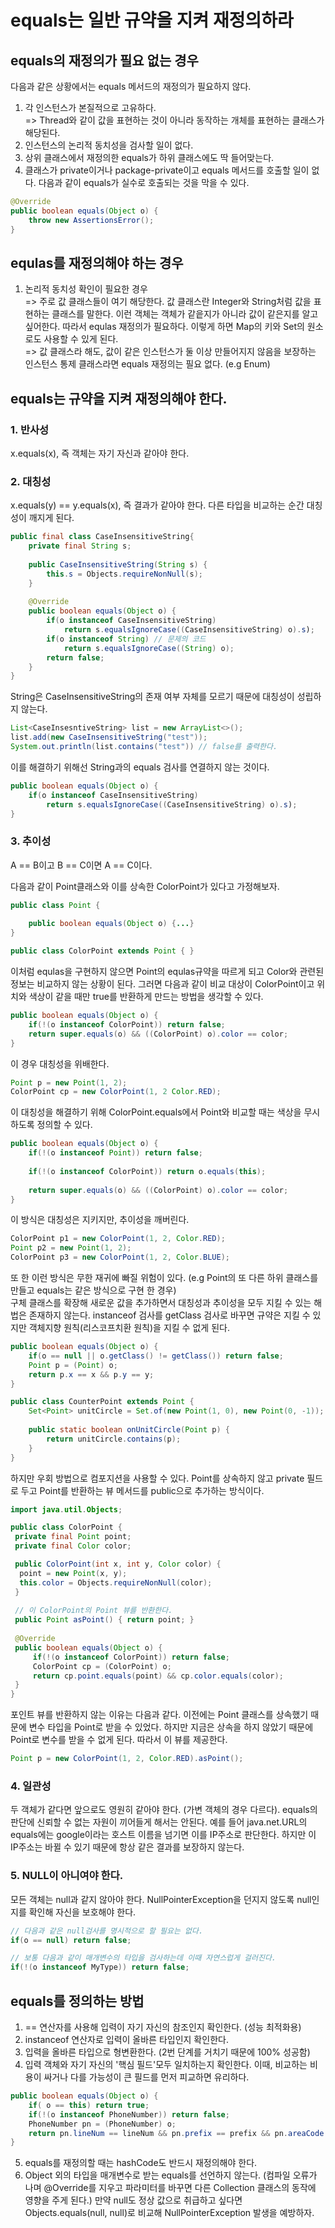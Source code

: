 # equals는 일반 규약을 지켜 재정의하라 
## equals의 재정의가 필요 없는 경우
다음과 같은 상황에서는 equals 메서드의 재정의가 필요하지 않다.
1. 각 인스턴스가 본질적으로 고유하다. <br>
 => Thread와 같이 값을 표현하는 것이 아니라 동작하는 개체를 표현하는 클래스가 해당된다.
2. 인스턴스의 논리적 동치성을 검사할 일이 없다. <br>
3. 상위 클래스에서 재정의한 equals가 하위 클래스에도 딱 들어맞는다. 
4. 클래스가 private이거나 package-private이고 equals 메서드를 호출할 일이 없다. 다음과 같이 equals가 실수로 호출되는 것을 막을 수 있다. 

~~~java
@Override
public boolean equals(Object o) {
    throw new AssertionsError();
}
~~~

## equlas를 재정의해야 하는 경우 
1. 논리적 동치성 확인이 필요한 경우 <br>
 => 주로 값 클래스들이 여기 해당한다. 값 클래스란 Integer와 String처럼 값을 표현하는 클래스를 말한다. 이런 객체는 객체가 같읕지가 아니라 값이 같은지를 알고 싶어한다.
따라서 equlas 재정의가 필요하다. 이렇게 하면 Map의 키와 Set의 원소로도 사용할 수 있게 된다. <br> 
 => 값 클래스라 해도, 값이 같은 인스턴스가 둘 이상 만들어지지 않음을 보장하는 인스턴스 통제 클래스라면 equals 재정의는 필요 없다. (e.g Enum)

## equals는 규약을 지켜 재정의해야 한다.
### 1. 반사성
x.equals(x), 즉 객체는 자기 자신과 같아야 한다.

### 2. 대칭성
x.equals(y) == y.equals(x), 즉 결과가 같아야 한다. 다른 타입을 비교하는 순간 대칭성이 깨지게 된다.

~~~java
public final class CaseInsensitiveString{
    private final String s;
    
    public CaseInsensitiveString(String s) {
        this.s = Objects.requireNonNull(s);
    }
    
    @Override
    public boolean equals(Object o) {
        if(o instanceof CaseInsensitiveString) 
            return s.equalsIgnoreCase((CaseInsensitiveString) o).s);
        if(o instanceof String) // 문제의 코드
            return s.equalsIgnoreCase((String) o);
        return false;
    }
}
~~~

String은 CaseInsensitiveString의 존재 여부 자체를 모르기 때문에 대칭성이 성립하지 않는다.

~~~java
List<CaseInsesntiveString> list = new ArrayList<>();
list.add(new CaseInsensitiveString("test"));
System.out.println(list.contains("test")) // false를 출력한다.
~~~

이를 해결하기 위해선 String과의 equals 검사를 연결하지 않는 것이다.

~~~java
public boolean equals(Object o) {
    if(o instanceof CaseInsensitiveString) 
        return s.equalsIgnoreCase((CaseInsensitiveString) o).s);
}
~~~

### 3. 추이성
A == B이고 B == C이면 A == C이다.

다음과 같이 Point클래스와 이를 상속한 ColorPoint가 있다고 가정해보자.

~~~java
public class Point {
    
    public boolean equals(Object o) {...}
}

public class ColorPoint extends Point { }
~~~

이처럼 equlas을 구현하지 않으면 Point의 equlas규약을 따르게 되고 Color와 관련된 정보는 비교하지 않는 상황이 된다.
그러면 다음과 같이 비교 대상이 ColorPoint이고 위치와 색상이 같을 때만 true를 반환하게 만드는 방법을 생각할 수 있다.

~~~java
public boolean equals(Object o) {
    if(!(o instanceof ColorPoint)) return false;
    return super.equals(o) && ((ColorPoint) o).color == color;
}
~~~

이 경우 대칭성을 위배한다. 

~~~java
Point p = new Point(1, 2);
ColorPoint cp = new ColorPoint(1, 2 Color.RED);
~~~

이 대칭성을 해결하기 위해 ColorPoint.equals에서 Point와 비교할 때는 색상을 무시하도록 정의할 수 있다. 

~~~java
public boolean equals(Object o) {
    if(!(o instanceof Point)) return false;
    
    if(!(o instanceof ColorPoint)) return o.equals(this);
    
    return super.equals(o) && ((ColorPoint) o).color == color;
}
~~~

이 방식은 대칭성은 지키지만, 추이성을 깨버린다. 

~~~java
ColorPoint p1 = new ColorPoint(1, 2, Color.RED);
Point p2 = new Point(1, 2);
ColorPoint p3 = new ColorPoint(1, 2, Color.BLUE);
~~~

또 한 이런 방식은 무한 재귀에 빠질 위험이 있다. (e.g Point의 또 다른 하위 클래스를 만들고 equals는 같은 방식으로 구현 한 경우)
<br>
구체 클래스를 확장해 새로운 값을 추가하면서 대칭성과 추이성을 모두 지킬 수 있는 해법은 존재하지 않는다. instanceof 검사를 getClass 검사로 바꾸면 규약은 지킬 수 있지만
객체지향 원칙(리스코프치환 원칙)을 지킬 수 없게 된다. 

~~~java
public boolean equals(Object o) {
    if(o == null || o.getClass() != getClass()) return false;
    Point p = (Point) o;
    return p.x == x && p.y == y;
}

public class CounterPoint extends Point {
    Set<Point> unitCircle = Set.of(new Point(1, 0), new Point(0, -1));
    
    public static boolean onUnitCircle(Point p) {
        return unitCircle.contains(p);
    }
}
~~~

하지만 우회 방법으로 컴포지션을 사용할 수 있다. 
Point를 상속하지 않고 private 필드로 두고 Point를 반환하는 뷰 메서드를 public으로 추가하는 방식이다.

~~~java
import java.util.Objects;

public class ColorPoint {
 private final Point point;
 private final Color color;

 public ColorPoint(int x, int y, Color color) {
  point = new Point(x, y);
  this.color = Objects.requireNonNull(color);
 }
 
 // 이 ColorPoint의 Point 뷰를 반환한다.
 public Point asPoint() { return point; }
 
 @Override
 public boolean equals(Object o) {
     if(!(o instanceof ColorPoint)) return false;
     ColorPoint cp = (ColorPoint) o;
     return cp.point.equals(point) && cp.color.equals(color);
 }
}
~~~

포인트 뷰를 반환하지 않는 이유는 다음과 같다. 이전에는 Point 클래스를 상속했기 때문에 변수 타입을 Point로 받을 수 있었다.
하지만 지금은 상속을 하지 않았기 때문에 Point로 변수를 받을 수 없게 된다. 따라서 이 뷰를 제공한다.

~~~java
Point p = new ColorPoint(1, 2, Color.RED).asPoint();
~~~

### 4. 일관성
두 객체가 같다면 앞으로도 영원히 같아야 한다. (가변 객체의 경우 다르다). equals의 판단에 신뢰할 수 없는 자원이 끼어들게 해서는 안된다.
예를 들어 java.net.URL의 equals에는 google이라는 호스트 이름을 넘기면 이를 IP주소로 판단한다. 하지만 이 IP주소는 바뀔 수 있기 때문에 항상 같은 결과를 보장하지 않는다. 

### 5. NULL이 아니여야 한다. 
모든 객체는 null과 같지 않아야 한다. NullPointerException을 던지지 않도록 null인지를 확인해 자신을 보호해야 한다.

~~~java
// 다음과 같은 null검사를 명시적으로 할 필요는 없다.
if(o == null) return false;

// 보통 다음과 같이 매개변수의 타입을 검사하는데 이때 자연스럽게 걸러진다.
if(!(o instanceof MyType)) return false;
~~~

## equals를 정의하는 방법 
1. == 연산자를 사용해 입력이 자기 자신의 참조인지 확인한다. (성능 최적화용)
2. instanceof 연산자로 입력이 올바른 타입인지 확인한다.
3. 입력을 올바른 타입으로 형변환한다. (2번 단계를 거치기 때문에 100% 성공함)
4. 입력 객체와 자기 자신의 '핵심 필드'모두 일치하는지 확인한다. 이때, 비교하는 비용이 싸거나 다를 가능성이 큰 필드를 먼저 피교하면 유리하다.

~~~java
public boolean equals(Object o) {
    if( o == this) return true;
    if(!(o instanceof PhoneNumber)) return false;
    PhoneNumber pn = (PhoneNumber) o;
    return pn.lineNum == lineNum && pn.prefix == prefix && pn.areaCode == areaCode;
}
~~~

5. equals를 재정의할 때는 hashCode도 반드시 재정의해야 한다. 
6. Object 외의 타입을 매개변수로 받는 equals를 선언하지 않는다. (컴파일 오류가 나며 @Override를 지우고 파라미터를 바꾸면 다른 Collection 클래스의 동작에 영향을 주게 된다.)
만약 null도 정상 값으로 취급하고 싶다면 Objects.equals(null, null)로 비교해 NullPointerException 발생을 예방하자. 
